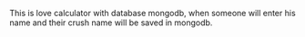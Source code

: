 This is love calculator with database mongodb, when someone will enter his name and their crush name will be saved in mongodb.
